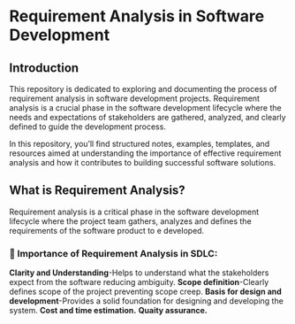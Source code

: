 # Requirement Analysis in Software Development

## Introduction

This repository is dedicated to exploring and documenting the process of requirement analysis in software development projects. Requirement analysis is a crucial phase in the software development lifecycle where the needs and expectations of stakeholders are gathered, analyzed, and clearly defined to guide the development process.

In this repository, you’ll find structured notes, examples, templates, and resources aimed at understanding the importance of effective requirement analysis and how it contributes to building successful software solutions.
## What is Requirement Analysis?
Requirement analysis is a critical phase in the software development lifecycle where the project team gathers, analyzes and defines the requirements of the software product to e developed.
### 📌 Importance of Requirement Analysis in SDLC:
**Clarity and Understanding**-Helps to understand what the stakeholders expect from the software reducing ambiguity.
**Scope definition**-Clearly defines scope of the project preventing scope creep.
**Basis for design and development**-Provides a solid foundation for designing and developing the system.
**Cost and time estimation.**
**Quaity assurance.**

